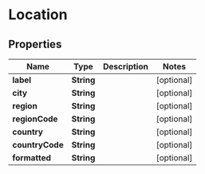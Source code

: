 
# Location

## Properties
Name | Type | Description | Notes
------------ | ------------- | ------------- | -------------
**label** | **String** |  |  [optional]
**city** | **String** |  |  [optional]
**region** | **String** |  |  [optional]
**regionCode** | **String** |  |  [optional]
**country** | **String** |  |  [optional]
**countryCode** | **String** |  |  [optional]
**formatted** | **String** |  |  [optional]



